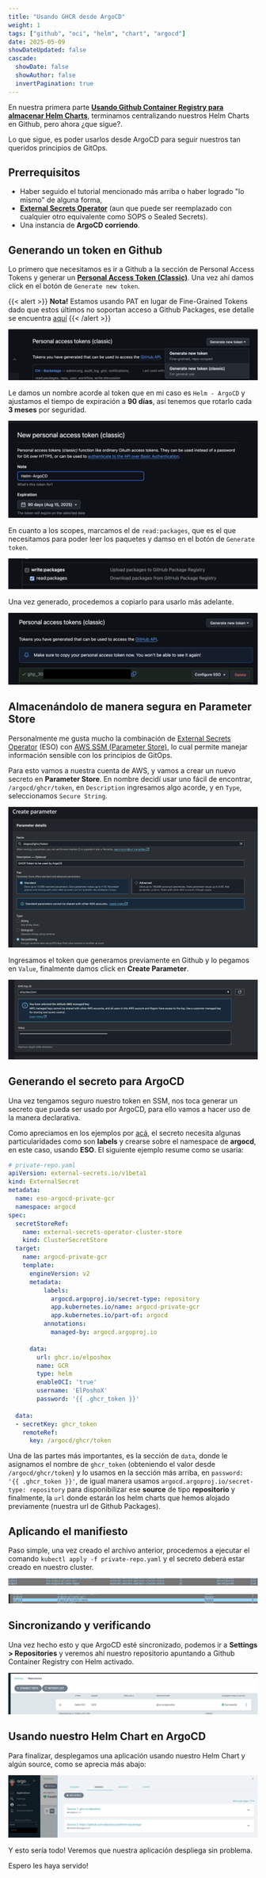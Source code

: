 ```yaml
---
title: "Usando GHCR desde ArgoCD"
weight: 1
tags: ["github", "oci", "helm", "chart", "argocd"]
date: 2025-05-09
showDateUpdated: false
cascade:
  showDate: false
  showAuthor: false
  invertPagination: true
---
```


En nuestra primera parte [**Usando Github Container Registry para almacenar Helm Charts**](https://elposhox.dev/posts/ghcr-helm-charts/), terminamos centralizando nuestros Helm Charts en Github, pero ahora ¿que sigue?.

Lo que sigue, es poder usarlos desde ArgoCD para seguir nuestros tan queridos principios de GitOps.

## Prerrequisitos
- Haber seguido el tutorial mencionado más arriba o haber logrado "lo mismo" de alguna forma,
- **[External Secrets Operator](https://external-secrets.io/latest/)** (aun que puede ser reemplazado con cualquier otro equivalente como SOPS o Sealed Secrets).
- Una instancia de **ArgoCD corriendo**.

## Generando un token en Github
Lo primero que necesitamos es ir a Github a la sección de Personal Access Tokens y generar un [**Personal Access Token (Classic)**](https://github.com/settings/personal-access-tokens). Una vez ahí damos click en el botón de `Generate new token`.

{{< alert >}}
**Nota!** Estamos usando PAT en lugar de Fine-Grained Tokens dado que estos últimos no soportan acceso a Github Packages, ese detalle se encuentra [aquí](https://docs.github.com/en/authentication/keeping-your-account-and-data-secure/managing-your-personal-access-tokens#fine-grained-personal-access-tokens-limitations)
{{< /alert >}}

![GHPersonal Access Token](PAT.png "Sección de Personal Access Tokens")

Le damos un nombre acorde al token que en mi caso es `Helm - ArgoCD` y ajustamos el tiempo de expiración a **90 días**, así tenemos que rotarlo cada **3 meses** por seguridad.

![GH Personal Access Token Creation - 1](PAT_step_1.png "Nuevo Personal Access Token - Parte 1")

En cuanto a los scopes, marcamos el de `read:packages`, que es el que necesitamos para poder leer los paquetes y damso en el botón de `Generate token`.

![GH Personal Access Token Creation - 2](PAT_step_2.png "Nuevo Personal Access Token - Parte 2")

Una vez generado, procedemos a copiarlo para usarlo más adelante.

![GH Personal Access Token Creation - 2](PAT_step_3.png "Nuevo Personal Access Token - Parte 3")


## Almacenándolo de manera segura en Parameter Store
Personalmente me gusta mucho la combinación de [External Secrets Operator](https://external-secrets.io/latest/) (ESO) con [AWS SSM (Parameter Store)](https://docs.aws.amazon.com/systems-manager/latest/userguide/systems-manager-parameter-store.html), lo cual permite manejar información sensible con los principios de GitOps.

Para esto vamos a nuestra cuenta de AWS, y vamos a crear un nuevo secreto en **Parameter Store**. En nombre decidí usar uno fácil de encontrar, `/argocd/ghcr/token`, en `Description` ingresamos algo acorde, y en `Type`, seleccionamos `Secure String`.

![AWS SSM Parameter - 1](ssm-one.png "Agregando parametro a SSM - Parte 1")

Ingresamos el token que generamos previamente en Github y lo pegamos en `Value`, finalmente damos click en **Create Parameter**.

![AWS SSM Parameter - 2](ssm-two.png "Agregando parametro a SSM - Parte 2")

## Generando el secreto para ArgoCD
Una vez tengamos seguro nuestro token en SSM, nos toca generar un secreto que pueda ser usado por ArgoCD, para ello vamos a hacer uso de la manera declarativa.

Como apreciamos en los ejemplos por [acá](https://argo-cd.readthedocs.io/en/stable/operator-manual/argocd-repo-creds-yaml/), el secreto necesita algunas particularidades como son **labels** y crearse sobre el namespace de **argocd**, en este caso, usando **ESO**. El siguiente ejemplo resume como se usaría:

````yaml
# private-repo.yaml
apiVersion: external-secrets.io/v1beta1
kind: ExternalSecret
metadata:
  name: eso-argocd-private-gcr
  namespace: argocd
spec:
  secretStoreRef:
    name: external-secrets-operator-cluster-store
    kind: ClusterSecretStore
  target:
    name: argocd-private-gcr
    template:
      engineVersion: v2
      metadata:
          labels:
            argocd.argoproj.io/secret-type: repository
            app.kubernetes.io/name: argocd-private-gcr
            app.kubernetes.io/part-of: argocd
          annotations:
            managed-by: argocd.argoproj.io

      data:
        url: ghcr.io/elposhox
        name: GCR
        type: helm
        enableOCI: 'true'
        username: 'ElPoshoX'
        password: '{{ .ghcr_token }}'

  data:
  - secretKey: ghcr_token
    remoteRef:
      key: /argocd/ghcr/token
````

Una de las partes más importantes, es la sección de `data`, donde le asignamos el nombre de `ghcr_token` (obteniendo el valor desde `/argocd/ghcr/token`) y lo usamos en la sección más arriba, en `password: '{{ .ghcr_token }}'`,  de igual manera usamos `argocd.argoproj.io/secret-type: repository` para disponibilizar ese **source** de tipo **repositorio** y finalmente, la `url` donde estarán los helm charts que hemos alojado previamente (nuestra url de Github Packages).

## Aplicando el manifiesto
Paso simple, una vez creado el archivo anterior, procedemos a ejecutar el comando `kubectl apply -f private-repo.yaml` y el secreto deberá estar creado en nuestro cluster.

![ESO secret](eso-secret.png "Secreto ESO sincronizado")

![K8S secret](k8s-secret.png "Secreto K8S creado")

## Sincronizando y verificando
Una vez hecho esto y que ArgoCD esté sincronizado, podemos ir a **Settings > Repositories** y veremos ahí nuestro repositorio apuntando a Github Container Registry con Helm activado.

![Repo Synced](repo-synced.png "Repositorio Helm Chart enlazado")

## Usando nuestro Helm Chart en ArgoCD
Para finalizar, desplegamos una aplicación usando nuestro Helm Chart y algún source, como se aprecia más abajo:

![Helm Chart Used](helm-chart-used.png "Despliegue de aplicación usando el Helm Chart")

Y esto sería todo! Veremos que nuestra aplicación despliega sin problema.

Espero les haya servido!